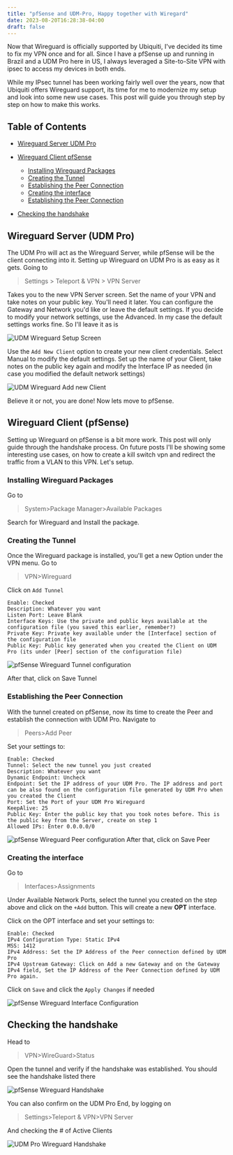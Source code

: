 ```yaml
---
title: "pfSense and UDM-Pro, Happy together with Wiregard"
date: 2023-08-20T16:28:38-04:00
draft: false 
--- 
```

Now that Wireguard is officially supported by Ubiquiti, I've decided its time to fix my VPN once and for all. Since I have a pfSense up and running in Brazil and a UDM Pro here in US, I always leveraged a Site-to-Site VPN with ipsec to access my devices in both ends.

While my IPsec tunnel has been working fairly well over the years, now that Ubiquiti offers Wireguard support, its time for me to modernize my setup and look into some new use cases. This post will guide you through step by step on how to make this works.

Table of Contents
---

* [Wireguard Server UDM Pro](#wireguard-server-udm-pro)
* [Wireguard Client pfSense](#wireguard-client-pfsense)
  * [Installing Wireguard Packages](#installing-wireguard-packages)
  * [Creating the Tunnel](#creating-the-tunnel)
  * [Establishing the Peer Connection](#establishing-the-peer-connection)
  * [Creating the interface](#creating-the-interface)
  * [Establishing the Peer Connection](#establishing-the-peer-connection)

* [Checking the handshake](#checking-the-handshake)

## Wireguard Server (UDM Pro)
The UDM Pro will act as the Wireguard Server, while pfSense will be the client connecting into it.
Setting up Wireguard on UDM Pro is as easy as it gets. Going to 
> Settings > Teleport & VPN > VPN Server

Takes you to the new VPN Server screen. Set the name of your VPN and take notes on your public key. You'll need it later.
You can configure the Gateway and Network you'd like or leave the default settings. If you decide to modify your network settings, use the Advanced. In my case the default settings works fine. So I'll leave it as is

![UDM Wireguard Setup Screen](/images/UDM_Wireguard_Setup_1.png)

Use the `Add New Client` option to create your new client credentials. Select Manual to modify the default settings. Set up the name of your Client, take notes on the public key again and modify the Interface IP as needed (in case you modified the default network settings)

![UDM Wireguard Add new Client](/images/UDM_Wireguard_Setup_2.png)

Believe it or not, you are done! Now lets move to pfSense.

## Wireguard Client (pfSense)
Setting up Wireguard on pfSense is a bit more work. This post will only guide through the handshake process. On future posts I'll be showing some interesting use cases, on how to create a kill switch vpn and redirect the traffic from a VLAN to this VPN. Let's setup.

### Installing Wireguard Packages
Go to 

>System>Package Manager>Available Packages

Search for Wireguard and Install the package.

### Creating the Tunnel
Once the Wireguard package is installed, you'll get a new Option under the VPN menu. Go to 

> VPN>Wireguard

Click on `Add Tunnel` 

```
Enable: Checked
Description: Whatever you want
Listen Port: Leave Blank
Interface Keys: Use the private and public keys available at the configuration file (you saved this earlier, remember?)
Private Key: Private key available under the [Interface] section of the configuration file
Public Key: Public key generated when you created the Client on UDM Pro (its under [Peer] section of the configuration file)
```

![pfSense Wireguard Tunnel configuration](/images/pfSense_Wireguard_Setup_1.png)

After that, click on Save Tunnel

### Establishing the Peer Connection
With the tunnel created on pfSense, now its time to create the Peer and establish the connection with UDM Pro. Navigate to

> Peers>Add Peer

Set your settings to:
```
Enable: Checked
Tunnel: Select the new tunnel you just created
Description: Whatever you want
Dynamic Endpoint: Uncheck
Endpoint: Set the IP address of your UDM Pro. The IP address and port can be also found on the configuration file generated by UDM Pro when you created the Client
Port: Set the Port of your UDM Pro Wireguard
KeepAlive: 25
Public Key: Enter the public key that you took notes before. This is the public key from the Server, create on step 1
Allowed IPs: Enter 0.0.0.0/0
```

![pfSense Wireguard Peer configuration](/images/pfSense_Wireguard_Setup_1.png)
After that, click on Save Peer

### Creating the interface
Go to

> Interfaces>Assignments

Under Available Network Ports, select the tunnel you created on the step above and click on the `+Add` button.
This will create a new **OPT** interface.

Click on the OPT interface and set your settings to:
```
Enable: Checked
IPv4 Configuration Type: Static IPv4
MSS: 1412
IPv4 Address: Set the IP Address of the Peer connection defined by UDM Pro
IPv4 Upstream Gateway: Click on Add a new Gateway and on the Gateway IPv4 field, Set the IP Address of the Peer Connection defined by UDM Pro again.
``` 

Click on `Save` and click the `Apply Changes` if needed

![pfSense Wireguard Interface Configuration](/images/pfSense_Wireguard_Setup_3.png)

## Checking the handshake
Head to 

> VPN>WireGuard>Status

Open the tunnel and verify if the handshake was established. You should see the handshake listed there

![pfSense Wireguard Handshake](/images/pfSense_Wireguard_Handshake_1.png)

You can also confirm on the UDM Pro End, by logging on

> Settings>Teleport & VPN>VPN Server

And checking the # of Active Clients

![UDM Pro Wireguard Handshake](/images/UDM_Wireguard_Handshake_1.png)
